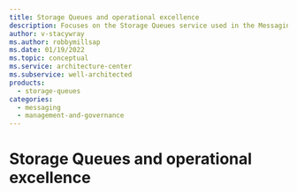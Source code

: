 ```yaml
---
title: Storage Queues and operational excellence
description: Focuses on the Storage Queues service used in the Messaging solution to provide best-practice, configuration recommendations, and design considerations related to operational excellence.
author: v-stacywray
ms.author: robbymillsap
ms.date: 01/19/2022
ms.topic: conceptual
ms.service: architecture-center
ms.subservice: well-architected
products:
  - storage-queues
categories:
  - messaging
  - management-and-governance
---
```


# Storage Queues and operational excellence